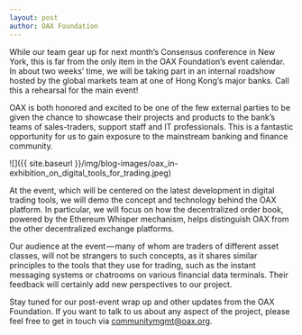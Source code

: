 ```yaml
---
layout: post
author: OAX Foundation
---
```

While our team gear up for next month’s Consensus conference in New York, this is far from the only item in the OAX Foundation’s event calendar. In about two weeks’ time, we will be taking part in an internal roadshow hosted by the global markets team at one of Hong Kong’s major banks. Call this a rehearsal for the main event!

OAX is both honored and excited to be one of the few external parties to be given the chance to showcase their projects and products to the bank’s teams of sales-traders, support staff and IT professionals. This is a fantastic opportunity for us to gain exposure to the mainstream banking and finance community.

![]({{ site.baseurl }}/img/blog-images/oax_in-exhibition_on_digital_tools_for_trading.jpeg)

At the event, which will be centered on the latest development in digital trading tools, we will demo the concept and technology behind the OAX platform. In particular, we will focus on how the decentralized order book, powered by the Ethereum Whisper mechanism, helps distinguish OAX from the other decentralized exchange platforms. 

Our audience at the event — many of whom are traders of different asset classes, will not be strangers to such concepts, as it shares similar principles to the tools that they use for trading, such as the instant messaging systems or chatrooms on various financial data terminals. Their feedback will certainly add new perspectives to our project. 

Stay tuned for our post-event wrap up and other updates from the OAX Foundation. If you want to talk to us about any aspect of the project, please feel free to get in touch via [communitymgmt@oax.org](mailto:communitymgmt@oax.org).
